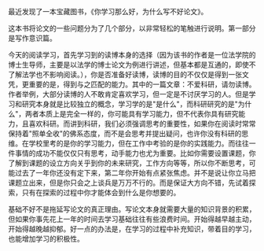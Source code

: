 
<BlogInfo id="1078" title="1.15《你学习那么好》读书笔记" author="小格" pv=0 read_times=0 pre_cost_time="36" category="课外" tag_list="['']" create_time="2023.01.15 21:49:29.453715" update_time="2023.01.15 21:49:29" />

最近发现了一本宝藏图书，《你学习那么好，为什么写不好论文》。

这本书将论文的一些问题分为了几个部分，以非常轻松的笔触进行说明。第一部分是写作意识篇。

今天的阅读学习，首先学习到的读博本身的选择（因为该书的作者是一位法学院的博士生导师，主要是以法学的博士论文为例进行讲述，但基本都是互通的，即使不了解法学也不影响阅读。），你是否准备好读博，读博的目的不仅仅是得到一张文凭，更重要的是，得到与之匹配的能力。其中的一篇文章：不爱科研，请勿读博。作者举例，大部分读博的人不敢肯定喜欢学习，但一定是不讨厌学习的人。但是学习和研究本身就是比较独立的概念，学习学的是"是什么"，而科研研究的是"为什么"，两者本质上是完全一样的，你可能具有学习能力，但不代表你具有研究能力，且喜欢科研。而讲到科研，我们必须强调思考的重要性，如果你在阅读时常常保持着"照单全收"的佛系态度，而不是会思考并提出疑问，也许你没有科研的思维。在学校里考的是你的学习能力，但在工作中考验的是你的实践能力。而往往一件事情的成功不能仅仅只有思考，动手能力也尤为重要。比如你需要设置课题，你了解到课题的设立方向关乎到你的未来研究，工作方向等等，所以你不断思考，可能过去了一年你还没有定下来，第二年你开始有点紧张焦虑。并不是说让你立马把课题立出来，但是你只会之上谈兵是万万不行的。而是保证大方向不错，先试着探索，只有在探索的过程中你才能体会到什么是你想要的。

基础不好不是拖延写论文的真正理由。写论文本身就需要大量的知识背景的积累，但如果你事先花上一年的时间去学习基础往往有些浪费时间。开始得越早越主动，开始得越晚越抑郁。好一点的办法是，在学习的过程中补充知识，带着目的学习，也能增加学习的积极性。


